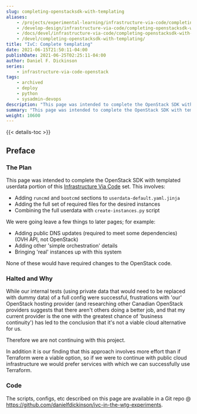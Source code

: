 ```yaml
---
slug: completing-openstacksdk-with-templating
aliases:
    - /projects/experimental-learning/infrastructure-via-code/completing-openstacksdk-with-templating/
    - /develop-design/infrastructure-via-code/completing-openstacksdk-with-templating/
    - /docs/devel/infrastructure-via-code/completing-openstacksdk-with-templating/
    - /devel/completing-openstacksdk-with-templating/
title: "IvC: Complete templating"
date: 2021-06-15T21:50:11-04:00
publishDate: 2021-06-25T02:25:11-04:00
author: Daniel F. Dickinson
series:
    - infrastructure-via-code-openstack
tags:
    - archived
    - deploy
    - python
    - sysadmin-devops
description: "This page was intended to complete the OpenStack SDK with templated userdata portion of this Infrastructure via Code set"
summary: "This page was intended to complete the OpenStack SDK with templated userdata portion of this Infrastructure via Code set"
weight: 10600
---
```


{{< details-toc >}}

## Preface

### The Plan

This page was intended to complete the OpenStack SDK with templated userdata portion of this [Infrastructure Via Code](_index.md) set. This involves:

* Adding ``runcmd`` and ``bootcmd`` sections to ``userdata-default.yaml.jinja``
* Adding the full set of required files for the desired instances
* Combining the full userdata with ``create-instances.py`` script

We were going leave a few things to later pages; for example:

* Adding public DNS updates (required to meet some dependencies) (OVH API, not OpenStack)
* Adding other 'simple orchestration' details
* Bringing 'real' instances up with this system

None of these would have required changes to the OpenStack code.

### Halted and Why

While our internal tests (using private data that would need to be replaced with dummy data) of a full config were successful, frustrations with 'our' OpenStack hosting provider (and researching other Canadian OpenStack providers suggests that there aren't others doing a better job, and that my current provider is the one with the greatest chance of 'business continuity') has led to the conclusion that it's not a viable cloud alternative for us.

Therefore we are not continuing with this project.

In addition it is our finding that this approach involves more effort than if Terraform were a viable option, so if we were to continue with public cloud infrastructure we would prefer services with which we can successfully use Terraform.

### Code

The scripts, configs, etc described on this page are available in a Git repo @ <https://github.com/danielfdickinson/ivc-in-the-wtg-experiments>.
